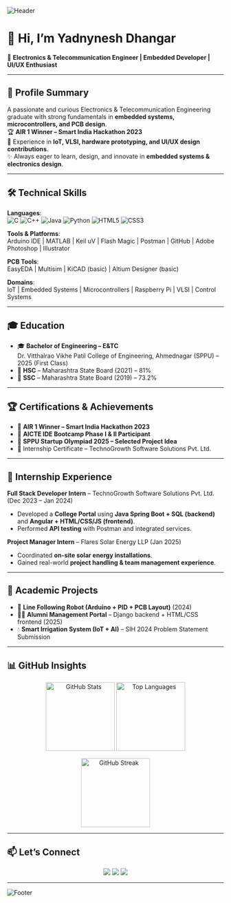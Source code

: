 ![Header](https://capsule-render.vercel.app/api?type=waving&color=0:1e293b,100:0ea5e9&height=200&section=header&text=Yadnynesh%20Dhangar&fontSize=40&fontColor=ffffff&fontAlignY=35&desc=Electronics%20%26%20Telecommunication%20Engineer%20|%20Embedded%20%26%20Full%20Stack%20Developer&descAlignY=55&descAlign=50)

# 👋 Hi, I’m **Yadnynesh Dhangar**

🎯 **Electronics & Telecommunication Engineer | Embedded Developer | UI/UX Enthusiast**

---

## 🧾 Profile Summary  
A passionate and curious Electronics & Telecommunication Engineering graduate with strong fundamentals in **embedded systems, microcontrollers, and PCB design**.  
🏆 **AIR 1 Winner – Smart India Hackathon 2023**  
📌 Experience in **IoT, VLSI, hardware prototyping, and UI/UX design contributions**.  
✨ Always eager to learn, design, and innovate in **embedded systems & electronics design**.  

---

## 🛠️ Technical Skills  

**Languages**:  
![C](https://img.shields.io/badge/C-00599C?style=for-the-badge&logo=c&logoColor=white) 
![C++](https://img.shields.io/badge/C++-00599C?style=for-the-badge&logo=cplusplus&logoColor=white) 
![Java](https://img.shields.io/badge/Java-ED8B00?style=for-the-badge&logo=openjdk&logoColor=white) 
![Python](https://img.shields.io/badge/Python-3776AB?style=for-the-badge&logo=python&logoColor=white) 
![HTML5](https://img.shields.io/badge/HTML5-E34F26?style=for-the-badge&logo=html5&logoColor=white) 
![CSS3](https://img.shields.io/badge/CSS3-1572B6?style=for-the-badge&logo=css3&logoColor=white)  

**Tools & Platforms**:  
Arduino IDE | MATLAB | Keil uV | Flash Magic | Postman | GitHub | Adobe Photoshop | Illustrator  

**PCB Tools**:  
EasyEDA | Multisim | KiCAD (basic) | Altium Designer (basic)  

**Domains**:  
IoT | Embedded Systems | Microcontrollers | Raspberry Pi | VLSI | Control Systems  

---

## 🎓 Education  

- 🎓 **Bachelor of Engineering – E&TC**  
  Dr. Vitthalrao Vikhe Patil College of Engineering, Ahmednagar (SPPU) – 2025 (First Class)  
- 🏫 **HSC** – Maharashtra State Board (2021) – 81%  
- 🏫 **SSC** – Maharashtra State Board (2019) – 73.2%  

---

## 🏆 Certifications & Achievements  

- 🥇 **AIR 1 Winner – Smart India Hackathon 2023**  
- 🚀 **AICTE IDE Bootcamp Phase I & II Participant**  
- 🌱 **SPPU Startup Olympiad 2025 – Selected Project Idea**  
- 📜 Internship Certificate – TechnoGrowth Software Solutions Pvt. Ltd.  

---

## 💼 Internship Experience  

**Full Stack Developer Intern** – TechnoGrowth Software Solutions Pvt. Ltd. (Dec 2023 – Jan 2024)  
- Developed a **College Portal** using **Java Spring Boot + SQL (backend)** and **Angular + HTML/CSS/JS (frontend)**.  
- Performed **API testing** with Postman and integrated services.  

**Project Manager Intern** – Flares Solar Energy LLP (Jan 2025)  
- Coordinated **on-site solar energy installations**.  
- Gained real-world **project handling & team management experience**.  

---

## 📂 Academic Projects  

- 🤖 **Line Following Robot (Arduino + PID + PCB Layout)** (2024)  
- 🧑‍🎓 **Alumni Management Portal** – Django backend + HTML/CSS frontend (2025)  
- 💧 **Smart Irrigation System (IoT + AI)** – SIH 2024 Problem Statement Submission  

---

## 📊 GitHub Insights  

<p align="center">
  <img src="https://github-readme-stats.vercel.app/api?username=yadnynesh-96&show_icons=true&theme=tokyonight" alt="GitHub Stats" height="160"/>
  <img src="https://github-readme-stats.vercel.app/api/top-langs/?username=yadnynesh-96&layout=compact&theme=tokyonight" alt="Top Languages" height="160"/>
</p>  

<p align="center">
  <img src="https://github-readme-streak-stats.herokuapp.com/?user=yadnynesh-96&theme=tokyonight" alt="GitHub Streak" height="160"/>
</p>  

---

## 📫 Let’s Connect  

<p align="center">
  <a href="mailto:yadnyeshdhangar@gmail.com"><img src="https://img.shields.io/badge/Gmail-D14836?style=for-the-badge&logo=gmail&logoColor=white"></a>
  <a href="https://linkedin.com/in/yadnynesh-dhangar-24500026a"><img src="https://img.shields.io/badge/LinkedIn-0077B5?style=for-the-badge&logo=linkedin&logoColor=white"></a>
  <a href="https://github.com/yadnynesh-96"><img src="https://img.shields.io/badge/GitHub-181717?style=for-the-badge&logo=github&logoColor=white"></a>
</p>  

---

![Footer](https://capsule-render.vercel.app/api?type=waving&color=0:0ea5e9,100:1e293b&height=100&section=footer)
